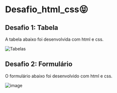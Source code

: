 # Desafio_html_css😝

 ## Desafio 1: Tabela
 A tabela abaixo foi desenvolvida com html e css.

 
![Tabelas](https://github.com/user-attachments/assets/271704f7-6b54-4910-ad94-82e325259788)

## Desafio 2: Formulário
O formulário abaixo foi desenvolvido com html e css.

![image](https://github.com/user-attachments/assets/cf459f52-9feb-4e27-a127-fbae7f30c6aa)

